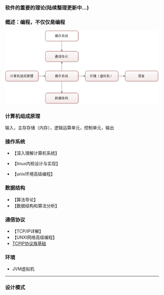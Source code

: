 ### 软件的重要的理论(陆续整理更新中...)
### 概述：编程，不仅仅是编程
 ![](/document/summary/summary.png "概述")

### 计算机组成原理
  输入，主存存储（内存），逻辑运算单元，控制单元，输出
### 操作系统
* 【深入理解计算机系统】

* 【linux内核设计与实现】

* 【unix环境高级编程】

### 数据结构
* 【算法导论】
* 【数据结构和算法分析】

### 通信协议
* 【TCP/IP详解】
* 【UNXI网络高级编程】
* <a href="./document/tcpip/01-TCPIP基础.md">TCPIP协议族基础</a>

### 环境
* JVM虚拟机


----------

### 设计模式

